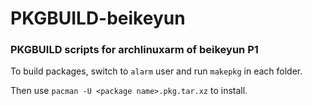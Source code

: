 # PKGBUILD-beikeyun

### PKGBUILD scripts for archlinuxarm of beikeyun P1

To build packages, switch to `alarm` user and run `makepkg` in each folder.

Then use `pacman -U <package name>.pkg.tar.xz` to install.

